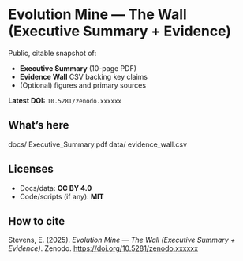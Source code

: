# Evolution Mine — The Wall (Executive Summary + Evidence)

Public, citable snapshot of:
- **Executive Summary** (10-page PDF)
- **Evidence Wall** CSV backing key claims
- (Optional) figures and primary sources

**Latest DOI:** `10.5281/zenodo.xxxxxx`  <!-- replace after first release -->

## What’s here
docs/ Executive_Summary.pdf
data/ evidence_wall.csv

## Licenses
- Docs/data: **CC BY 4.0**
- Code/scripts (if any): **MIT**

## How to cite
Stevens, E. (2025). *Evolution Mine — The Wall (Executive Summary + Evidence)*. Zenodo. https://doi.org/10.5281/zenodo.xxxxxx
